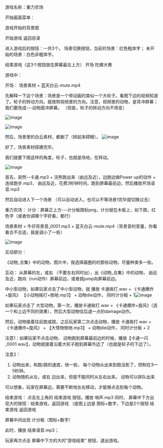 游戏名称：重力农场

开始画面菜单：

游戏开始的背景图

开始游戏
返回目录



进入游戏后的按钮：一共3个。 场景切换按钮，当前的场景：红色粗体字； 未开始的场景：白色非粗体字。 

结束游戏（这3个按钮放在屏幕最左上方）
开场
陀螺大赛


游戏中：

开场： 
场景素材 + 蓝天白云-mute.mp4 

先解释一下这个场景：场景是一个带动画的类似一个大轮子。看图下边的视频知道了。轮子的转动方向，就按照视频里的方向。注意，视频里的动物，是背冲屏幕； 我们要改成---动物面冲屏幕。 （但是，轮子的转动方向不用变）

 ![image](https://user-images.githubusercontent.com/31276067/218479624-520138a1-8732-4ef7-aaef-e0fcb3bb6432.png)


 ![image](https://user-images.githubusercontent.com/31276067/218479798-04b7abf0-2207-4fd4-a538-e23b9867c0ef.png)


然后，场景里的白云素材，都删了（转起来碍眼）。 
![image](https://user-images.githubusercontent.com/31276067/218479766-2daeef18-ac34-4f7b-a98a-eccfb3db089c.png)

 

好了，场景素材搭建完毕。 


我们就要下图这样的角度，轮子，也就是场地，在转动。

![image](https://user-images.githubusercontent.com/31276067/218479852-187518d3-8ab6-4775-8716-150d9f527a1a.png)













首先，突然--卡通.mp3 + 浣熊跑出来（由远及近），边跑边做Power up的动作 + 连续跑步.mp3， 由远及近，花费3秒钟时间，跑到屏幕最前边，然后播放开场语音.mp3 


然后自动进入下一个场景 （可以自动进入，也可以不等场景1完毕就切换过去）



重力农场：
计分：屏幕正上方---计分板图标png，计分就在木板上，如下图，红色字（或者你调哪个字好看，都行）  

场景素材 + 牛仔背景音_0001.mp3 + 蓝天白云-mute.mp4（背景音的音量，你看看合不合适，我是调小了一些）


![image](https://user-images.githubusercontent.com/31276067/218479896-f8179f11-cc68-4953-afe8-ec0d3b8e0f60.png)






互动部分：








《动物_合集》中的动物，图片中，我选择画圈的的那些动物，尽量种类多一些。

互动： 
从屏幕的左，或右 （不要左右同时出），出《动物_合集》中的动物， 由远及近，跑向（run动作）屏幕前边，或者跳jump向屏幕前边。

中小型动物，如果玩家点击了中小型动物，就 播放 卡通挨打.wav  + 《卡通爆炸+旋风》 【小动物挨打+倒地.mp3】 + 动物die动作， 同时计分板 + 1![image](https://user-images.githubusercontent.com/31276067/218479949-48301268-1dd3-4760-a713-a537d5c589c7.png)

 

如果玩家点击了 大型动物，第一次，播放卡通挨打.wav + 《卡通爆炸+旋风》（选一个和上边不同的效果），然后大型动物往后退一点的damage动作。

然后，动物接着往前跑或跳，之后玩家第二次点击动物，播放 卡通挨打.wav  + 《卡通爆炸+旋风》 + 【大怪物倒地.mp3】 +  动物die动作， 同时计分板 + 2


注意1：如果玩家不点击动物， 动物跑到屏幕最前边的时候，播放【卡通一闪_0001.wav】，动物就接着沿着大轮子跑到屏幕外边了（也就是轮子的下边了）。


注意2：
1. 动物出来，和跑/跳的速度，快一些， 每个动物从出来到跑没影了，控制在3—5秒钟。
2. 动物随机从左，或右 边出来，但是不能同时从左右出来。  动物可以排队出来

可以想象，玩家在屏幕边，需要不断地左右移动，才能够点击到每个动物。




结束游戏：
点击左上角的  结束游戏 按钮，播放  哨声.mp3 同时， 屏幕中下方出现大的按钮：结束游戏，返回游戏 （底图上边是 图标+数字，下边是2个按钮  结束游戏  返回游戏

屏幕中间出现   计分板（图标+数字）

此时，播放 结束语音.mp3； 

玩家再次点击 屏幕中下方的大的“游戏结束” 按钮，退出游戏。



 
